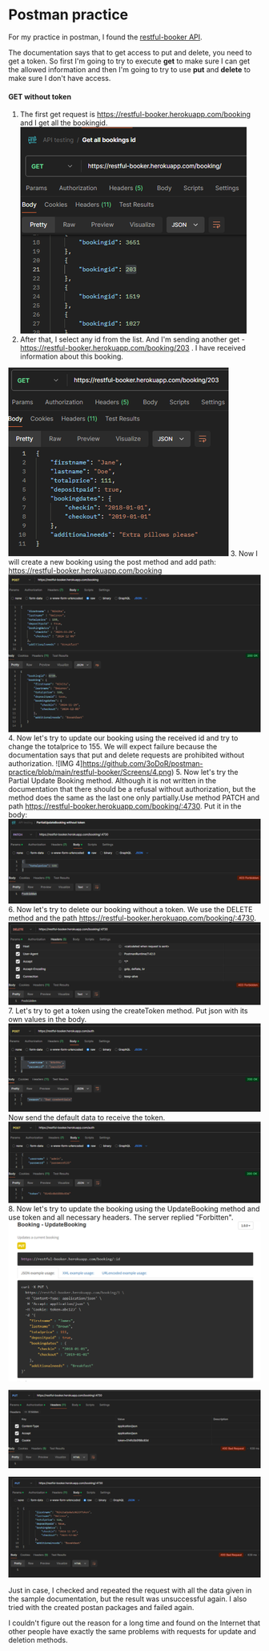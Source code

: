 # Postman practice

For my practice in postman, I found the [restful-booker API](https://restful-booker.herokuapp.com/apidoc/index.html).

The documentation says that to get access to put and delete, you need to get a token. So first I'm going to try to execute **get** to make sure I can get the allowed information and then I'm going to try to use **put** and **delete** to make sure  I don't have access.

#### GET without token

1. The first get request is https://restful-booker.herokuapp.com/booking and I get all the bookingid.
![IMG 1](https://github.com/3oDoR/postman-practice/blob/main/restful-booker/Screens/1.png)
2. After that, I select any id from the list. And I'm sending another get - https://restful-booker.herokuapp.com/booking/203 . I have received information about this booking.

![IMG 2](https://github.com/3oDoR/postman-practice/blob/main/restful-booker/Screens/2.png)
3. Now I will create a new booking using the post method and add path: https://restful-booker.herokuapp.com/booking
![IMG 3](https://github.com/3oDoR/postman-practice/blob/main/restful-booker/Screens/3.png)
4. Now let's try to update our booking using the received id and try to change the totalprice to 155. We will expect failure because the documentation says that put and delete requests are prohibited without authorization.
![IMG 4]https://github.com/3oDoR/postman-practice/blob/main/restful-booker/Screens/4.png)
5. Now let's try the Partial Update Booking method. Although it is not written in the documentation that there should be a refusal without authorization, but the method does the same as the last one only partially.Use method  PATCH and path https://restful-booker.herokuapp.com/booking/:4730. Put it in the body:
![IMG 5](https://github.com/3oDoR/postman-practice/blob/main/restful-booker/Screens/5.png)
6. Now let's try to delete our booking without a token. We use the DELETE method and the path https://restful-booker.herokuapp.com/booking/:4730.
![IMG 6](https://github.com/3oDoR/postman-practice/blob/main/restful-booker/Screens/6.png)
7. Let's try to get a token using the createToken method. Put json with its own values in the body.
![IMG 7](https://github.com/3oDoR/postman-practice/blob/main/restful-booker/Screens/7.png)
Now send the default data to receive the token.
![IMG 8](https://github.com/3oDoR/postman-practice/blob/main/restful-booker/Screens/8.png)
8. Now let's try to update the booking using the UpdateBooking method and use token and all necessary headers.
The server replied "Forbitten".
![IMG 9](https://github.com/3oDoR/postman-practice/blob/main/restful-booker/Screens/9.png)

![IMG 10](https://github.com/3oDoR/postman-practice/blob/main/restful-booker/Screens/10.png)

![IMG 11](https://github.com/3oDoR/postman-practice/blob/main/restful-booker/Screens/11.png)

Just in case, I checked and repeated the request with all the data given in the sample documentation, but the result was unsuccessful again. I also tried with the created postan packages and failed again.

 I couldn't figure out the reason for a long time and found on the Internet that other people have exactly the same problems with requests for update and deletion methods. 


